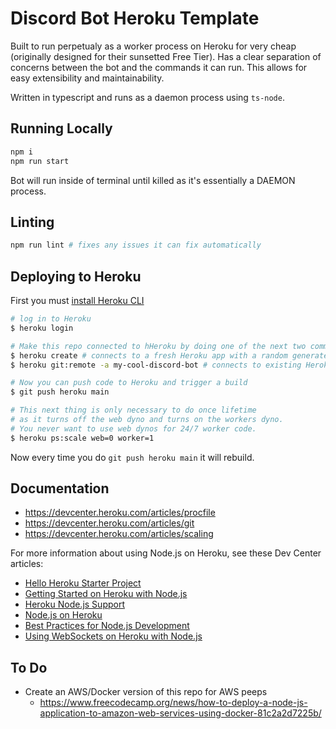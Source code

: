 # Discord Bot Heroku Template

Built to run perpetualy as a worker process on Heroku for very cheap (originally designed for their sunsetted Free Tier). Has a clear separation of concerns between the bot and the commands it can run. This allows for easy extensibility and maintainability. 

Written in typescript and runs as a daemon process using `ts-node`.

## Running Locally

```sh
npm i
npm run start
```

Bot will run inside of terminal until killed as it's essentially a DAEMON process.

## Linting

```sh
npm run lint # fixes any issues it can fix automatically
```


## Deploying to Heroku

First you must [install Heroku CLI](https://devcenter.heroku.com/articles/heroku-cli)

```sh
# log in to Heroku
$ heroku login

# Make this repo connected to hHeroku by doing one of the next two commands
$ heroku create # connects to a fresh Heroku app with a random generated name
$ heroku git:remote -a my-cool-discord-bot # connects to existing Heroku app

# Now you can push code to Heroku and trigger a build
$ git push heroku main

# This next thing is only necessary to do once lifetime
# as it turns off the web dyno and turns on the workers dyno.
# You never want to use web dynos for 24/7 worker code.
$ heroku ps:scale web=0 worker=1
```

Now every time you do `git push heroku main` it will rebuild.


## Documentation

* https://devcenter.heroku.com/articles/procfile
* https://devcenter.heroku.com/articles/git
* https://devcenter.heroku.com/articles/scaling

For more information about using Node.js on Heroku, see these Dev Center articles:

- [Hello Heroku Starter Project](https://github.com/larkintuckerllc/hello-heroku)
- [Getting Started on Heroku with Node.js](https://devcenter.heroku.com/articles/getting-started-with-nodejs)
- [Heroku Node.js Support](https://devcenter.heroku.com/articles/nodejs-support)
- [Node.js on Heroku](https://devcenter.heroku.com/categories/nodejs)
- [Best Practices for Node.js Development](https://devcenter.heroku.com/articles/node-best-practices)
- [Using WebSockets on Heroku with Node.js](https://devcenter.heroku.com/articles/node-websockets)

## To Do

* Create an AWS/Docker version of this repo for AWS peeps
  * https://www.freecodecamp.org/news/how-to-deploy-a-node-js-application-to-amazon-web-services-using-docker-81c2a2d7225b/

